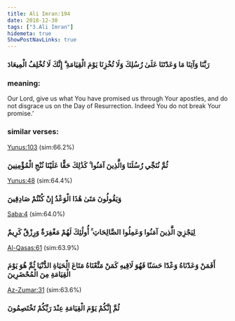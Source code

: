 ```yaml
---
title: Ali Imran:194
date: 2018-12-30
tags: ["3.Ali Imran"]
hidemeta: true 
ShowPostNavLinks: true 
---
```

### رَبَّنَا وَآتِنَا مَا وَعَدْتَنَا عَلَىٰ رُسُلِكَ وَلَا تُخْزِنَا يَوْمَ الْقِيَامَةِ ۗ إِنَّكَ لَا تُخْلِفُ الْمِيعَادَ
### meaning: 
Our Lord, give us what You have promised us through Your apostles, and do not disgrace us on the Day of Resurrection. Indeed You do not break Your promise.’
### similar verses: 

[Yunus:103](/10/103) (sim:66.2%)

### ثُمَّ نُنَجِّي رُسُلَنَا وَالَّذِينَ آمَنُوا ۚ كَذَٰلِكَ حَقًّا عَلَيْنَا نُنْجِ الْمُؤْمِنِينَ

[Yunus:48](/10/48) (sim:64.4%)

### وَيَقُولُونَ مَتَىٰ هَٰذَا الْوَعْدُ إِنْ كُنْتُمْ صَادِقِينَ

[Saba:4](/34/4) (sim:64.0%)

### لِيَجْزِيَ الَّذِينَ آمَنُوا وَعَمِلُوا الصَّالِحَاتِ ۚ أُولَٰئِكَ لَهُمْ مَغْفِرَةٌ وَرِزْقٌ كَرِيمٌ

[Al-Qasas:61](/28/61) (sim:63.9%)

### أَفَمَنْ وَعَدْنَاهُ وَعْدًا حَسَنًا فَهُوَ لَاقِيهِ كَمَنْ مَتَّعْنَاهُ مَتَاعَ الْحَيَاةِ الدُّنْيَا ثُمَّ هُوَ يَوْمَ الْقِيَامَةِ مِنَ الْمُحْضَرِينَ

[Az-Zumar:31](/39/31) (sim:63.6%)

### ثُمَّ إِنَّكُمْ يَوْمَ الْقِيَامَةِ عِنْدَ رَبِّكُمْ تَخْتَصِمُونَ
